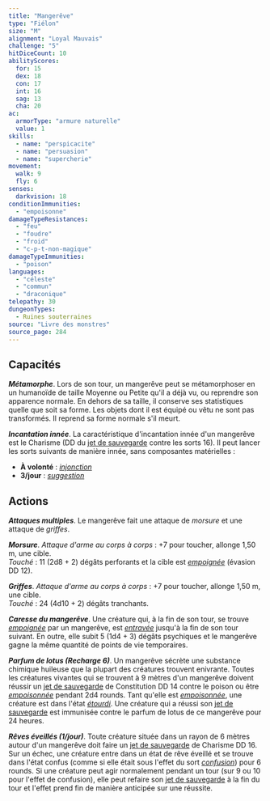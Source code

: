 ```yaml
---
title: "Mangerêve"
type: "Fiélon"
size: "M"
alignment: "Loyal Mauvais"
challenge: "5"
hitDiceCount: 10
abilityScores:
  for: 15
  dex: 18
  con: 17
  int: 16
  sag: 13
  cha: 20
ac:
  armorType: "armure naturelle"
  value: 1
skills:
  - name: "perspicacite"
  - name: "persuasion"
  - name: "supercherie"
movement:
  walk: 9
  fly: 6
senses:
  darkvision: 18
conditionImmunities:
  - "empoisonne"
damageTypeResistances:
  - "feu"
  - "foudre"
  - "froid"
  - "c-p-t-non-magique"
damageTypeImmunities:
  - "poison"
languages:
  - "céleste"
  - "commun"
  - "draconique"
telepathy: 30
dungeonTypes:
  - Ruines souterraines
source: "Livre des monstres"
source_page: 284
---
```

## Capacités
_**Métamorphe**_. Lors de son tour, un mangerêve peut se métamorphoser en un humanoïde de taille Moyenne ou Petite qu'il a déjà vu, ou reprendre son apparence normale. En dehors de sa taille, il conserve ses statistiques quelle que soit sa forme. Les objets dont il est équipé ou vêtu ne sont pas transformés. Il reprend sa forme normale s'il meurt.

_**Incantation innée**_. La caractéristique d'incantation innée d'un mangerêve est le Charisme (DD du [jet de sauvegarde](/utiliser-les-caracteristiques/#jets-de-sauvegarde) contre les sorts 16). Il peut lancer les sorts suivants de manière innée, sans composantes matérielles :
* **À volonté** : [_injonction_](/grimoire/injonction/)
* **3/jour** : [_suggestion_](/grimoire/suggestion/)

## Actions
_**Attaques multiples**_. Le mangerêve fait une attaque de _morsure_ et une attaque de _griffes_.

_**Morsure**_. _Attaque d'arme au corps à corps_ : +7 pour toucher, allonge 1,50 m, une cible.  
_Touché_ : 11 (2d8 + 2) dégâts perforants et la cible est [_empoignée_](/gerer-la-sante-du-personnage/#empoigne) (évasion DD 12).

_**Griffes**_. _Attaque d'arme au corps à corps_ : +7 pour toucher, allonge 1,50 m, une cible.  
_Touché_ : 24 (4d10 + 2) dégâts tranchants.

_**Caresse du mangerêve**_. Une créature qui, à la fin de son tour, se trouve [_empoignée_](/gerer-la-sante-du-personnage/#empoigne) par un mangerêve, est [_entravée_](/gerer-la-sante-du-personnage/#entrave) jusqu'à la fin de son tour suivant. En outre, elle subit 5 (1d4 + 3) dégâts psychiques et le mangerêve gagne la même quantité de points de vie temporaires.

_**Parfum de lotus (Recharge 6)**_. Un mangerêve sécrète une substance chimique huileuse que la plupart des créatures trouvent enivrante. Toutes les créatures vivantes qui se trouvent à 9 mètres d'un mangerêve doivent réussir un [jet de sauvegarde](/utiliser-les-caracteristiques/#jets-de-sauvegarde) de Constitution DD 14 contre le poison ou être [_empoisonnée_](/gerer-la-sante-du-personnage/#empoisonne) pendant 2d4 rounds. Tant qu'elle est [_empoisonnée_](/gerer-la-sante-du-personnage/#empoisonne), une créature est dans l'état [_étourdi_](/gerer-la-sante-du-personnage/#etourdi). Une créature qui a réussi son [jet de sauvegarde](/utiliser-les-caracteristiques/#jets-de-sauvegarde) est immunisée contre le parfum de lotus de ce mangerêve pour 24 heures.

_**Rêves éveillés (1/jour)**_. Toute créature située dans un rayon de 6 mètres autour d'un mangerêve doit faire un [jet de sauvegarde](/utiliser-les-caracteristiques/#jets-de-sauvegarde) de Charisme DD 16. Sur un échec, une créature entre dans un état de rêve éveillé et se trouve dans l'état confus (comme si elle était sous l'effet du sort [_confusion_](/grimoire/confusion/)) pour 6 rounds. Si une créature peut agir normalement pendant un tour (sur 9 ou 10 pour l'effet de confusion), elle peut refaire son [jet de sauvegarde](/utiliser-les-caracteristiques/#jets-de-sauvegarde) à la fin du tour et l'effet prend fin de manière anticipée sur une réussite.
